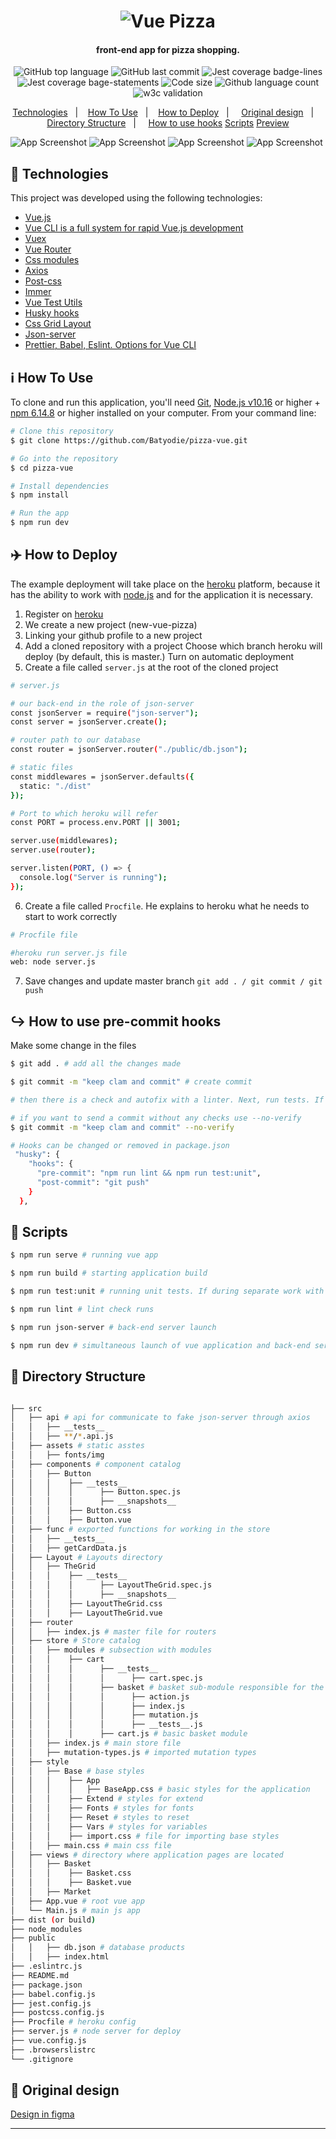 <h1 align="center">
    <img alt="Vue Pizza" src="https://res.cloudinary.com/pizza-vue/image/upload/v1613116671/vue-pizza-logo_nbnxia.png" />
</h1>

<h4 align="center">
  front-end app for pizza shopping.
</h4>
<p align="center">
  <img alt="GitHub top language" src="https://img.shields.io/github/languages/top/Batyodie/pizza-vue">
  
  <img alt="GitHub last commit" src="https://img.shields.io/github/last-commit/Batyodie/pizza-vue">
  
  <img alt ="Jest coverage badge-lines" src="https://res.cloudinary.com/pizza-vue/image/upload/v1613118114/badge-lines_ldwyxp.svg">
  
  <img alt="Jest coverage bage-statements" src="https://res.cloudinary.com/pizza-vue/image/upload/v1613119606/badge-statements_cysexq.svg">

  <img alt="Code size" src="https://img.shields.io/github/languages/code-size/Batyodie/pizza-vue">

  <img alt="Github language count" src="https://img.shields.io/github/languages/count/Batyodie/pizza-vue">
  
   <img alt="w3c validation" src="https://img.shields.io/w3c-validation/html?targetUrl=https%3A%2F%2Fpizza-vue.herokuapp.com">
  
  
</p>

<p align="center">
  <a href="#rocket-technologies">Technologies</a>&nbsp;&nbsp;&nbsp;|&nbsp;&nbsp;&nbsp;
  <a href="#information_source-how-to-use">How To Use</a>&nbsp;&nbsp;&nbsp;|&nbsp;&nbsp;&nbsp;
  <a href="#airplane-how-to-deploy">How to Deploy</a>&nbsp;&nbsp;&nbsp;|&nbsp;
   &nbsp;&nbsp;
  <a href="#eyes-original-design">Original design</a>&nbsp;&nbsp;&nbsp;|&nbsp;
  &nbsp;&nbsp;
  <a href="#hammer-directory-structure">Directory Structure</a>&nbsp;&nbsp;&nbsp;|&nbsp;
  &nbsp;&nbsp;
  <a href="#arrow_right_hook-how-to-use-pre-commit-hooks">How to use hooks</a>
  <a href="#pushpin-scripts">Scripts</a>
  <a href="https://pizza-vue.herokuapp.com/">Preview</a>
</p>

![App Screenshot](https://res.cloudinary.com/pizza-vue/image/upload/v1613117898/vue-pizza-update_w99xbc.png)
![App Screenshot](https://res.cloudinary.com/pizza-vue/image/upload/v1613117897/vue-pizza-basket-update_ygm11n.png)
![App Screenshot](https://res.cloudinary.com/pizza-vue/image/upload/v1613117897/vue-pizza-basket2-update_rnrw1f.png)
![App Screenshot](https://res.cloudinary.com/pizza-vue/image/upload/v1613117897/vue-pizza-mobile_ynp8bm.png)

## :rocket: Technologies

This project was developed using the following technologies:

- [Vue.js](https://vuejs.org/)
- [Vue CLI is a full system for rapid Vue.js development](https://cli.vuejs.org/)
- [Vuex](https://vuex.vuejs.org/)
- [Vue Router](https://router.vuejs.org/ru/)
- [Css modules](https://github.com/css-modules/css-modules)
- [Axios](https://github.com/axios/axios)
- [Post-css](https://postcss.org/)
- [Immer](https://github.com/immerjs/immer)
- [Vue Test Utils](https://vue-test-utils.vuejs.org/)
- [Husky hooks](https://github.com/typicode/husky)
- [Css Grid Layout](https://developer.mozilla.org/en-US/docs/Web/CSS/CSS_Grid_Layout)
- [Json-server](https://github.com/typicode/json-server)
- [Prettier, Babel, Eslint. Options for Vue CLI](https://cli.vuejs.org/core-plugins/babel.html#vue-cli-plugin-babel)

## :information_source: How To Use

To clone and run this application, you'll need [Git](https://git-scm.com), [Node.js v10.16][nodejs] or higher + [npm 6.14.8](https://www.npmjs.com/) or higher installed on your computer. From your command line:

```bash
# Clone this repository
$ git clone https://github.com/Batyodie/pizza-vue.git

# Go into the repository
$ cd pizza-vue

# Install dependencies
$ npm install

# Run the app
$ npm run dev
```

## :airplane: How to Deploy

The example deployment will take place on the [heroku](https://dashboard.heroku.com/) platform, because it has the ability to work with [node.js][nodejs] and for the application it is necessary.

1. Register on [heroku](https://dashboard.heroku.com/)
2. We create a new project (new-vue-pizza)
3. Linking your github profile to a new project
4. Add a cloned repository with a project
   Choose which branch heroku will deploy (by default, this is master.)
   Turn on automatic deployment
5. Create a file called `server.js` at the root of the cloned project

```bash
# server.js

# our back-end in the role of json-server
const jsonServer = require("json-server");
const server = jsonServer.create();

# router path to our database
const router = jsonServer.router("./public/db.json");

# static files
const middlewares = jsonServer.defaults({
  static: "./dist"
});

# Port to which heroku will refer
const PORT = process.env.PORT || 3001;

server.use(middlewares);
server.use(router);

server.listen(PORT, () => {
  console.log("Server is running");
});

```

6. Create a file called `Procfile`. He explains to heroku what he needs to start to work correctly

```bash
# Procfile file

#heroku run server.js file
web: node server.js

```

7. Save changes and update master branch `git add . / git commit / git push`

## :arrow_right_hook: How to use pre-commit hooks

Make some change in the files

```bash
$ git add . # add all the changes made

$ git commit -m "keep clam and commit" # create commit

# then there is a check and autofix with a linter. Next, run tests. If no errors are found, run a post-commit which will push the changes to github

# if you want to send a commit without any checks use --no-verify
$ git commit -m "keep clam and commit" --no-verify

# Hooks can be changed or removed in package.json
 "husky": {
    "hooks": {
      "pre-commit": "npm run lint && npm run test:unit",
      "post-commit": "git push"
    }
  },

```

## :pushpin: Scripts

```bash
$ npm run serve # running vue app

$ npm run build # starting application build

$ npm run test:unit # running unit tests. If during separate work with tests, you will need to keep them on at all times. Add the --watch flag

$ npm run lint # lint check runs

$ npm run json-server # back-end server launch

$ npm run dev # simultaneous launch of vue application and back-end server for convenient work and full-fledged application work

```

## :hammer: Directory Structure

```bash

├── src
│   ├── api # api for communicate to fake json-server through axios
│   │   ├── __tests__
│   │   ├── **/*.api.js
│   ├── assets # static asstes
│   │   ├── fonts/img
│   ├── components # component catalog
│   │   ├── Button
│   │   │    ├── __tests__
│   │   │    │      ├── Button.spec.js
│   │   │    │      ├── __snapshots__
│   │   │    ├── Button.css
│   │   │    ├── Button.vue
│   ├── func # exported functions for working in the store
│   │   ├── __tests__
│   │   ├── getCardData.js
│   ├── Layout # Layouts directory
│   │   ├── TheGrid
│   │   │    ├── __tests__
│   │   │    │      ├── LayoutTheGrid.spec.js
│   │   │    │      ├── __snapshots__
│   │   │    ├── LayoutTheGrid.css
│   │   │    ├── LayoutTheGrid.vue
│   ├── router
│   │   ├── index.js # master file for routers
│   ├── store # Store catalog
│   │   ├── modules # subsection with modules
│   │   │    ├── cart
│   │   │    │      ├── __tests__
│   │   │    │      │      ├── cart.spec.js
│   │   │    │      ├── basket # basket sub-module responsible for the basket   operation on the Basket page
│   │   │    │      │      ├── action.js
│   │   │    │      │      ├── index.js
│   │   │    │      │      ├── mutation.js
│   │   │    │      │      ├── __tests__.js
│   │   │    │      ├── cart.js # basic basket module
│   │   ├── index.js # main store file
│   │   ├── mutation-types.js # imported mutation types
│   ├── style
│   │   ├── Base # base styles
│   │   │    ├── App
│   │   │    │   ├── BaseApp.css # basic styles for the application
│   │   │    ├── Extend # styles for extend
│   │   │    ├── Fonts # styles for fonts
│   │   │    ├── Reset # styles to reset
│   │   │    ├── Vars # styles for variables
│   │   │    ├── import.css # file for importing base styles
│   │   ├── main.css # main css file
│   ├── views # directory where application pages are located
│   │   ├── Basket
│   │   │    ├── Basket.css
│   │   │    ├── Basket.vue
│   │   ├── Market
│   ├── App.vue # root vue app
│   └── Main.js # main js app
├── dist (or build)
├── node_modules
├── public
│   │   ├── db.json # database products
│   │   ├── index.html
├── .eslintrc.js
├── README.md
├── package.json
├── babel.config.js
├── jest.config.js
├── postcss.config.js
├── Procfile # heroku config
├── server.js # node server for deploy
├── vue.config.js
├── .browserslistrc
└── .gitignore

```

## :eyes: Original design

[Design in figma](https://www.figma.com/file/wWUnQwvRDWBfPx1v1pCAfO/React-Pizza?node-id=0%3A1)

---

[nodejs]: https://nodejs.org/
